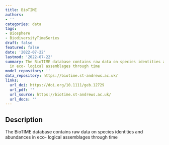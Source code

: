```yaml
---
title: BioTIME
authors:
- ''
categories: data
tags:
- Biosphere
- BiodiversityTimeSeries
draft: false
featured: false
date: '2022-07-22'
lastmod: '2022-07-22'
summary: The BioTIME database contains raw data on species identities and abundances
  in eco- logical assemblages through time
model_repository: ''
data_repository: https://biotime.st-andrews.ac.uk/
links:
  url_doi: https://doi.org/10.1111/geb.12729
  url_pdf: ''
  url_source: https://biotime.st-andrews.ac.uk/
  url_docs: ''
---
```


## Description

The BioTIME database contains raw data on species identities and abundances in eco- logical assemblages through time

